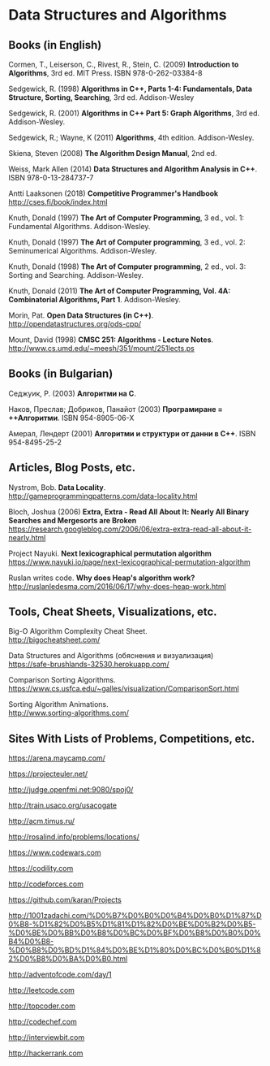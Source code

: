 # Data Structures and Algorithms

## Books (in English)

Cormen, T., Leiserson, C., Rivest, R., Stein, C. (2009) **Introduction to Algorithms**, 3rd ed. MIT Press. ISBN 978-0-262-03384-8

Sedgewick, R. (1998) **Algorithms in C++, Parts 1-4: Fundamentals, Data Structure, Sorting, Searching**, 3rd ed. Addison-Wesley

Sedgewick, R. (2001) **Algorithms in C++ Part 5: Graph Algorithms**, 3rd ed. Addison-Wesley.

Sedgewick, R.; Wayne, K (2011) **Algorithms**, 4th edition. Addison-Wesley.

Skiena, Steven (2008) **The Algorithm Design Manual**, 2nd ed.

Weiss, Mark Allen (2014) **Data Structures and Algorithm Analysis in C++**. ISBN 978-0-13-284737-7

Antti Laaksonen (2018) **Competitive Programmer's Handbook**  
http://cses.fi/book/index.html

Knuth, Donald (1997) **The Art of Computer Programming**, 3 ed., vol. 1: Fundamental Algorithms. Addison-Wesley.

Knuth, Donald (1997) **The Art of Computer programming**, 3 ed., vol. 2: Seminumerical Algorithms. Addison-Wesley.

Knuth, Donald (1998) **The Art of Computer programming**, 2 ed., vol. 3: Sorting and Searching. Addison-Wesley.

Knuth, Donald (2011) **The Art of Computer Programming, Vol. 4A: Combinatorial Algorithms, Part 1**. Addison-Wesley.

Morin, Pat. **Open Data Structures (in C++)**.  
http://opendatastructures.org/ods-cpp/

Mount, David (1998) **CMSC 251: Algorithms - Lecture Notes**.  
http://www.cs.umd.edu/~meesh/351/mount/251lects.ps



## Books (in Bulgarian)

Седжуик, Р. (2003) **Алгоритми на C**.

Наков, Преслав; Добриков, Панайот (2003) **Програмиране = ++Алгоритми**. ISBN 954-8905-06-X

Амерал, Лендерт (2001) **Алгоритми и структури от данни в С++**. ISBN 954-8495-25-2




## Articles, Blog Posts, etc.

Nystrom, Bob. **Data Locality**.  
http://gameprogrammingpatterns.com/data-locality.html

Bloch, Joshua (2006) **Extra, Extra - Read All About It: Nearly All Binary Searches and Mergesorts are Broken**  
https://research.googleblog.com/2006/06/extra-extra-read-all-about-it-nearly.html

 Project Nayuki. **Next lexicographical permutation algorithm**  
https://www.nayuki.io/page/next-lexicographical-permutation-algorithm

Ruslan writes code. **Why does Heap's algorithm work?**  
http://ruslanledesma.com/2016/06/17/why-does-heap-work.html

## Tools, Cheat Sheets, Visualizations, etc.
Big-O Algorithm Complexity Cheat Sheet.  
http://bigocheatsheet.com/

Data Structures and Algorithms (обяснения и визуализация)  
https://safe-brushlands-32530.herokuapp.com/

Comparison Sorting Algorithms.  
https://www.cs.usfca.edu/~galles/visualization/ComparisonSort.html

Sorting Algorithm Animations.  
http://www.sorting-algorithms.com/



## Sites With Lists of Problems, Competitions, etc.
https://arena.maycamp.com/

https://projecteuler.net/

http://judge.openfmi.net:9080/spoj0/

http://train.usaco.org/usacogate

http://acm.timus.ru/

http://rosalind.info/problems/locations/

https://www.codewars.com

https://codility.com

http://codeforces.com

https://github.com/karan/Projects

http://1001zadachi.com/%D0%B7%D0%B0%D0%B4%D0%B0%D1%87%D0%B8-%D1%82%D0%B5%D1%81%D1%82%D0%BE%D0%B2%D0%B5-%D0%BE%D0%BB%D0%B8%D0%BC%D0%BF%D0%B8%D0%B0%D0%B4%D0%B8-%D0%B8%D0%BD%D1%84%D0%BE%D1%80%D0%BC%D0%B0%D1%82%D0%B8%D0%BA%D0%B0.html

http://adventofcode.com/day/1

http://leetcode.com

http://topcoder.com

http://codechef.com

http://interviewbit.com

http://hackerrank.com


